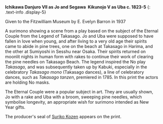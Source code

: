 **Ichikawa Danjuro VII as Jo and Segawa  Kikunojo V as Uba c. 1823-5**
{: .text-info .display-5}

Given to the Fitzwilliam Museum by E. Evelyn Barron in 1937

A surimono showing a scene from a play based on the subject of the Eternal Couple from the Legend of Takasago. Jo and Uba were supposed to have fallen in love when young, and after living to a very old age their spirits came to abide in pine trees, one on the beach at Takasago in Harima, and the other at Sumiyoshi in Sesshu near Osaka. Their spirits returned on moonlit nights in human form with rakes to continue their work of clearing the pine needles on Takasago Beach. The legend inspired the No play _Takasago,_ and was subsequently taken up by Kabuki, especially in the celebratory _Takasago mono_ (Takasago dances), a line of celebratory dances, such as _Takasago tanzen_, premiered in 1785. In this print the actors are holding No masks.

The Eternal Couple were a popular subject in art. They are usually shown, Jo with a rake and Uba with a broom, sweeping pine needles, which symbolise longevity, an appropriate wish for surimono intended as New Year gifts.

The producer's seal of [Suriko Kozen](/theme/surimono-and-special-printing-effects) appears on the print.
